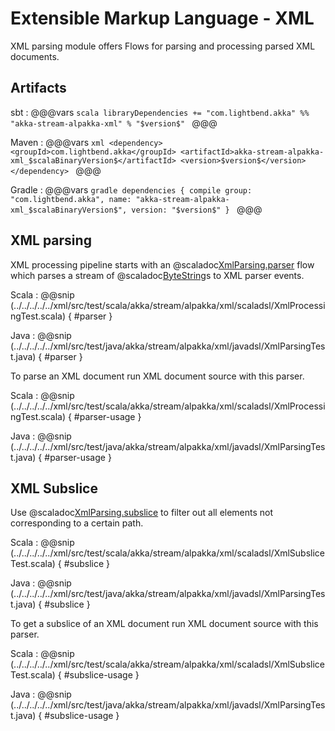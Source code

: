 # Extensible Markup Language - XML

XML parsing module offers Flows for parsing and processing parsed XML documents.

## Artifacts

sbt
:   @@@vars
    ```scala
    libraryDependencies += "com.lightbend.akka" %% "akka-stream-alpakka-xml" % "$version$"
    ```
    @@@

Maven
:   @@@vars
    ```xml
    <dependency>
      <groupId>com.lightbend.akka</groupId>
      <artifactId>akka-stream-alpakka-xml_$scalaBinaryVersion$</artifactId>
      <version>$version$</version>
    </dependency>
    ```
    @@@

Gradle
:   @@@vars
    ```gradle
    dependencies {
      compile group: "com.lightbend.akka", name: "akka-stream-alpakka-xml_$scalaBinaryVersion$", version: "$version$"
    }
    ```
    @@@

## XML parsing

XML processing pipeline starts with an @scaladoc[XmlParsing.parser](akka.stream.alpakka.xml.scaladsl.XmlParsing$) flow which parses a stream of @scaladoc[ByteString](akka.util.ByteString)s to XML parser events.

Scala
: @@snip (../../../../../xml/src/test/scala/akka/stream/alpakka/xml/scaladsl/XmlProcessingTest.scala) { #parser }

Java
: @@snip (../../../../../xml/src/test/java/akka/stream/alpakka/xml/javadsl/XmlParsingTest.java) { #parser }

To parse an XML document run XML document source with this parser.

Scala
: @@snip (../../../../../xml/src/test/scala/akka/stream/alpakka/xml/scaladsl/XmlProcessingTest.scala) { #parser-usage }

Java
: @@snip (../../../../../xml/src/test/java/akka/stream/alpakka/xml/javadsl/XmlParsingTest.java) { #parser-usage }

## XML Subslice

Use @scaladoc[XmlParsing.subslice](akka.stream.alpakka.xml.scaladsl.XmlParsing$) to filter out all elements not corresponding to a certain path.


Scala
: @@snip (../../../../../xml/src/test/scala/akka/stream/alpakka/xml/scaladsl/XmlSubsliceTest.scala) { #subslice }

Java
: @@snip (../../../../../xml/src/test/java/akka/stream/alpakka/xml/javadsl/XmlParsingTest.java) { #subslice }

To get a subslice of an XML document run XML document source with this parser.

Scala
: @@snip (../../../../../xml/src/test/scala/akka/stream/alpakka/xml/scaladsl/XmlSubsliceTest.scala) { #subslice-usage }

Java
: @@snip (../../../../../xml/src/test/java/akka/stream/alpakka/xml/javadsl/XmlParsingTest.java) { #subslice-usage }
